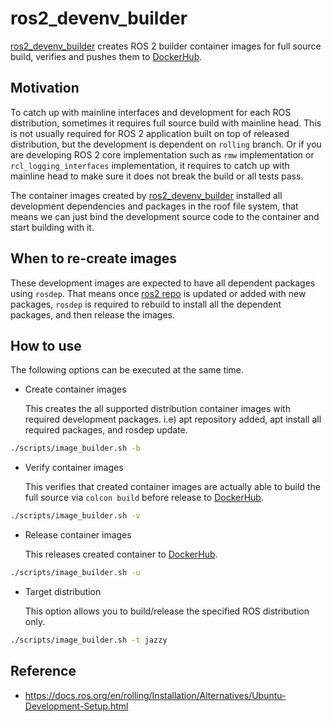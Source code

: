 # ros2_devenv_builder

[ros2_devenv_builder](https://github.com/fujitatomoya/ros2_devenv_builder) creates ROS 2 builder container images for full source build, verifies and pushes them to [DockerHub](https://hub.docker.com/).

## Motivation

To catch up with mainline interfaces and development for each ROS distribution, sometimes it requires full source build with mainline head.
This is not usually required for ROS 2 application built on top of released distribution, but the development is dependent on `rolling` branch.
Or if you are developing ROS 2 core implementation such as `rmw` implementation or `rcl_logging_interfaces` implementation, it requires to catch up with mainline head to make sure it does not break the build or all tests pass.

The container images created by [ros2_devenv_builder](https://github.com/fujitatomoya/ros2_devenv_builder) installed all development dependencies and packages in the roof file system, that means we can just bind the development source code to the container and start building with it.

## When to re-create images

These development images are expected to have all dependent packages using `rosdep`.
That means once [ros2 repo](https://github.com/ros2/ros2) is updated or added with new packages, `rosdep` is required to rebuild to install all the dependent packages, and then release the images.

## How to use

The following options can be executed at the same time.

- Create container images

  This creates the all supported distribution container images with required development packages. i.e) apt repository added, apt install all required packages, and rosdep update.

```bash
./scripts/image_builder.sh -b
```

- Verify container images

  This verifies that created container images are actually able to build the full source via `colcon build` before release to [DockerHub](https://hub.docker.com/).

```bash
./scripts/image_builder.sh -v
```

- Release container images

  This releases created container to [DockerHub](https://hub.docker.com/).

```bash
./scripts/image_builder.sh -u
```

- Target distribution

  This option allows you to build/release the specified ROS distribution only.

```bash
./scripts/image_builder.sh -t jazzy
```

## Reference

- https://docs.ros.org/en/rolling/Installation/Alternatives/Ubuntu-Development-Setup.html
